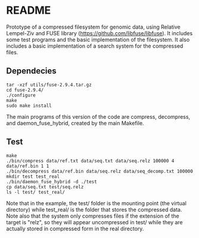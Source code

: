 # README #

Prototype of a compressed filesystem for genomic data, using Relative Lempel-Ziv and FUSE library (https://github.com/libfuse/libfuse). It includes some test programs and the basic implementation of the filesystem. It also includes a basic implementation of a search system for the compressed files.

Dependecies
-------------------
```
tar -xzf utils/fuse-2.9.4.tar.gz
cd fuse-2.9.4/
./configure
make
sudo make install
```

The main programs of this version of the code are compress, decompress, and daemon_fuse_hybrid, created by the main Makefile.

Test
-------------------
```
make
./bin/compress data/ref.txt data/seq.txt data/seq.relz 100000 4 data/ref.bin 1 1
./bin/decompress data/ref.bin data/seq.relz data/seq_decomp.txt 100000
mkdir test test_real
./bin/daemon_fuse_hybrid -d ./test
cp data/seq.txt test/seq.relz
ls -l test/ test_real/
```

Note that in the example, the test/ folder is the mounting point (the virtual directory) while test_real/ is the folder that stores the compressed data. Note also that the system only compresses files if the extension of the target is "relz", so they will appear uncompressed in test/ while they are actually stored in compressed form in the real directory.
